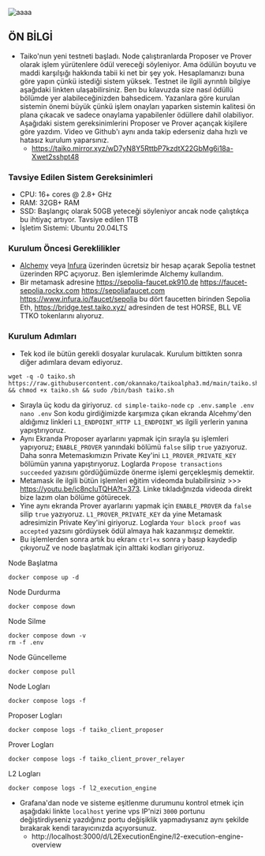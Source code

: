 ![aaaa](https://github.com/okannako/taikoalpha3.md/assets/73176377/415280cb-8380-4463-b43e-251163cf849a)

## ÖN BİLGİ
- Taiko'nun yeni testneti başladı. Node çalıştıranlarda Proposer ve Prover olarak işlem yürütenlere ödül vereceği söyleniyor. Ama ödülün boyutu ve maddi karşılşığı hakkında tabii ki net bir şey yok. Hesaplamanızı buna göre yapın çünkü istediği sistem yüksek. Testnet ile ilgili ayrıntılı bilgiye aşağıdaki linkten ulaşabilirsiniz. Ben bu kılavuzda size nasıl ödüllü bölümde yer alabileceğinizden bahsedicem. Yazanlara göre kurulan sistemin önemi büyük çünkü işlem onayları yaparken sistemin kalitesi ön plana çıkacak ve sadece onaylama yapabilenler ödüllere dahil olabiliyor. Aşağıdaki sistem gereksinimlerini Proposer ve Prover açançak kişilere göre yazdım. Video ve Github'ı aynı anda takip ederseniz daha hızlı ve hatasız kurulum yaparsınız.
   - https://taiko.mirror.xyz/wD7yN8Y5RttbP7kzdtX22GbMg6i18a-Xwet2sshpt48

### Tavsiye Edilen Sistem Gereksinimleri

- CPU: 16+ cores @ 2.8+ GHz 
- RAM: 32GB+ RAM 
- SSD: Başlangıç olarak 50GB yeteceği söyleniyor ancak node çalıştıkça bu ihtiyaç artıyor. Tavsiye edilen 1TB
- İşletim Sistemi: Ubuntu 20.04LTS

### Kurulum Öncesi Gereklilikler

- [Alchemy](https://www.alchemy.com/) veya [Infura](https://www.infura.io/) üzerinden ücretsiz bir hesap açarak Sepolia testnet üzerinden RPC açıyoruz. Ben işlemlerimde Alchemy kullandım.
- Bir metamask adresine https://sepolia-faucet.pk910.de https://faucet-sepolia.rockx.com https://sepoliafaucet.com https://www.infura.io/faucet/sepolia bu dört faucetten birinden Sepolia Eth, https://bridge.test.taiko.xyz/ adresinden de test HORSE, BLL VE TTKO tokenlarını alıyoruz.

### Kurulum Adımları

- Tek kod ile bütün gerekli dosyalar kurulacak. Kurulum bittikten sonra diğer adımlara devam ediyoruz. 
```
wget -q -O taiko.sh https://raw.githubusercontent.com/okannako/taikoalpha3.md/main/taiko.sh && chmod +x taiko.sh && sudo /bin/bash taiko.sh
```
- Sırayla üç kodu da giriyoruz. ```cd simple-taiko-node``` ```cp .env.sample .env``` ```nano .env``` Son kodu girdiğimizde karşımıza çıkan ekranda Alcehmy'den aldığımız linkleri ```L1_ENDPOINT_HTTP L1_ENDPOINT_WS``` ilgili yerlerin yanına yapıştırıyoruz.
- Aynı Ekranda Proposer ayarlarını yapmak için sırayla şu işlemleri yapıyoruz; ```ENABLE_PROVER``` yanındaki bölümü ```false``` silip ```true``` yazıyoruz. Daha sonra Metemaskımızın Private Key'ini ```L1_PROVER_PRIVATE_KEY``` bölümün yanına yapıştırıyoruz. Loglarda ```Propose transactions succeeded``` yazısını gördüğümüzde önerme işlemi gerçekleşmiş demektir.
- Metamask ile ilgili bütün işlemleri eğitim videomda bulabilirsiniz >>> https://youtu.be/ic8ncIuTQHA?t=373. Linke tıkladığnızda videoda direkt bize lazım olan bölüme götürecek.
- Yine aynı ekranda Prover ayarlarını yapmak için ```ENABLE_PROVER``` da ```false``` silip ```true``` yazıyoruz. ```L1_PROVER_PRIVATE_KEY``` da yine Metamask adresimizin Private Key'ini giriyoruz. Loglarda ```Your block proof was accepted``` yazsını gördüysek ödül almaya hak kazanmışız demektir.
- Bu işlemlerden sonra artık bu ekranı ```ctrl+x``` sonra ```y``` basıp kaydedip çıkıyoruZ ve node başlatmak için alttaki kodları giriyoruz.

Node Başlatma
```
docker compose up -d
```

Node Durdurma
```
docker compose down
```

Node Silme
```
docker compose down -v
rm -f .env
```

Node Güncelleme
```
docker compose pull
```

Node Logları
```
docker compose logs -f
```

Proposer Logları
```
docker compose logs -f taiko_client_proposer
```

Prover Logları
```
docker compose logs -f taiko_client_prover_relayer
```

L2 Logları
```
docker compose logs -f l2_execution_engine
```

- Grafana'dan node ve sisteme eşitlenme durumunu kontrol etmek için aşağıdaki linkte ```localhost``` yerine vps IP'nizi ```3000``` portunu değiştirdiyseniz yazdığınız portu değişiklik yapmadıysanız aynı şekilde bırakarak kendi tarayıcınızda açıyorsunuz.
  - http://localhost:3000/d/L2ExecutionEngine/l2-execution-engine-overview


